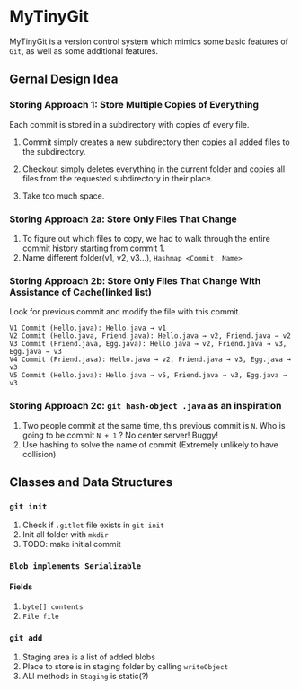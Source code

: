 # MyTinyGit
MyTinyGit is a version control system which mimics some basic features of `Git`, as well as some additional features.

## Gernal Design Idea

### Storing Approach 1: Store Multiple Copies of Everything
Each commit is stored in a subdirectory with copies of every file.
1. Commit simply creates a new subdirectory then copies all added files to the subdirectory.

2. Checkout simply deletes everything in the current folder and copies all files from the requested subdirectory in their place.

3. Take too much space.

### Storing Approach 2a: Store Only Files That Change
1. To figure out which files to copy, we had to walk through the entire commit history starting from commit 1.
2. Name different folder(v1, v2, v3...), `Hashmap <Commit, Name>`

### Storing Approach 2b: Store Only Files That Change With Assistance of Cache(linked list)

Look for previous commit and modify the file with this commit.
```
V1 Commit (Hello.java): Hello.java → v1
V2 Commit (Hello.java, Friend.java): Hello.java → v2, Friend.java → v2 
V3 Commit (Friend.java, Egg.java): Hello.java → v2, Friend.java → v3, Egg.java → v3
V4 Commit (Friend.java): Hello.java → v2, Friend.java → v3, Egg.java → v3
V5 Commit (Hello.java): Hello.java → v5, Friend.java → v3, Egg.java → v3
```

### Storing Approach 2c: `git hash-object .java` as an inspiration

1. Two people commit at the same time, this previous commit is `N`. Who is going to be commit `N + 1` ? No center server! Buggy!
2. Use hashing to solve the name of commit (Extremely unlikely to have collision)


## Classes and Data Structures


### `git init`
1. Check if `.gitlet` file exists in `git init`
2. Init all folder with `mkdir`
3. TODO: make initial commit

### `Blob implements Serializable`
#### Fields
1. `byte[] contents`
2. `File file`

### `git add`
1. Staging area is a list of added blobs
2. Place to store is in staging folder by calling `writeObject`
3. ALl methods in `Staging` is static(?)







